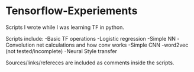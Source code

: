 # Tensorflow-Experiements
Scripts I wrote while I was learning TF in python.

Scripts include:
-Basic TF operations
-Logistic regression
-Simple NN
-Convolution net calculations and how conv works
-Simple CNN
-word2vec (not tested/incomplete)
-Neural Style transfer

Sources/links/refereces are included as comments inside the scripts.
